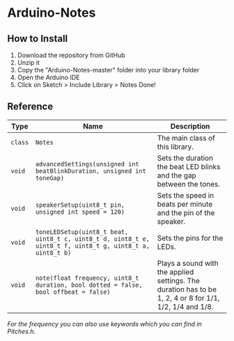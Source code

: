 # Arduino-Notes

## How to Install

1. Download the repository from GitHub
2. Unzip it
3. Copy the "Arduino-Notes-master" folder into your library folder
4. Open the Arduino IDE
5. Click on Sketch > Include Library > Notes
Done!

## Reference

| Type | Name | Description |
|----------|-------------|-------------|
| `class` | `Notes` | The main class of this library. |
| `void` | `advancedSettings(unsigned int beatBlinkDuration, unsigned int toneGap)` | Sets the duration the beat LED blinks and the gap between the tones. |
| `void` | `speakerSetup(uint8_t pin, unsigned int speed = 120)` | Sets the speed in beats per minute and the pin of the speaker. |
| `void` | `toneLEDSetup(uint8_t beat, uint8_t c, uint8_t d, uint8_t e, uint8_t f, uint8_t g, uint8_t a, uint8_t b)` | Sets the pins for the LEDs. |
| `void` | `note(float frequency, uint8_t duration, bool dotted = false, bool offbeat = false)` | Plays a sound with the applied settings. The duration has to be 1, 2, 4 or 8 for 1/1, 1/2, 1/4 and 1/8. |

_For the frequency you can also use keywords which you can find in Pitches.h_.
